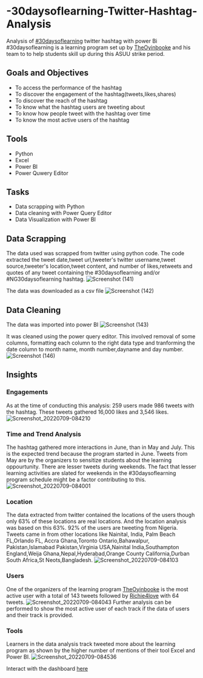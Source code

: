 # -30daysoflearning-Twitter-Hashtag-Analysis
Analysis of [#30daysoflearning](https://twitter.com/hashtag/30DaysOfLearning?t=7fIlvikFtrVBZLJyrNy7kg&s=09) twitter hashtag with power Bi
#30daysoflearning is a learning program set up by  [TheOyinbooke](https://www.bing.com/ck/a?!&&p=7c773d4a26aa5bdab9bb0d54542f8c46JmltdHM9MTY1NzQ3NzI2MSZpZ3VpZD1lYTExZmY4OS0yZGY5LTQ0NTItYmQ3Yy0xYWM1MzUyODRlZDYmaW5zaWQ9NTE3NQ&ptn=3&hsh=2&fclid=0d6b6270-007d-11ed-9fbe-958a85e5b5a9&u=a1aHR0cHM6Ly90d2l0dGVyLmNvbS9UaGVPeWluYm9va2U&ntb=1) and his team to to help students skill up during this ASUU strike period.

## Goals and Objectives
- To access the performance of the hashtag
- To discover the engagement of the hashtag(tweets,likes,shares)
- To discover the reach of the hashtag
- To know what the hashtag users are tweeting about
- To know how people tweet with the hashtag over time
- To know the most active users of the hashtag

## Tools
- Python
- Excel
- Power BI
- Power Quwery Editor

## Tasks 
- Data scrapping with Python
- Data cleaning with Power Query Editor
- Data Visualization with Power BI

## Data Scrapping
The data used was scrapped from twitter using python code. The code extracted the tweet date,tweet url,tweeter's twitter username,tweet source,tweeter's location,tweet content, and number of likes,retweets and quotes of any tweet containing the #30daysoflearning and/or #NG30daysoflearning hashtag.
![Screenshot (141)](https://user-images.githubusercontent.com/107176991/178151811-4b98ddd2-9b66-4d05-8bb7-69002030010f.png)

The data was downloaded as a csv file
![Screenshot (142)](https://user-images.githubusercontent.com/107176991/178161567-996dd6ef-d45f-46e1-b074-beaee10ff2c3.png)

## Data Cleaning
The data was imported into power BI 
![Screenshot (143)](https://user-images.githubusercontent.com/107176991/178161614-0be5ec45-9466-45e4-b840-b75ed7471371.png)

It was cleaned using the power query editor. This involved removal of  some columns, formatting each column to the right data type and tranforming the date column to month name, month number,dayname and day number.
![Screenshot (146)](https://user-images.githubusercontent.com/107176991/178161761-8b07a76e-f672-4f51-8430-8e6c581f8bea.png)

## Insights
### Engagements
As at the time of conducting this analysis:
259 users made 986 tweets with the hashtag. These tweets gathered 16,000 likes and 3,546 likes.
![Screenshot_20220709-084210](https://user-images.githubusercontent.com/107176991/178153854-2a283832-3eef-4009-b6c4-b44705441a96.png)
### Time and Trend Analysis
The hashtag gathered more interactions in June, than in May and July. This is the expected trend because the program started in June. Tweets from May are by the organizers to sensitize students about the learning oppourtunity. 
There are lesser tweets during weekends. The fact that lesser learning activities are slated for weekends in the #30daysoflearning program schedule might be a factor contributing to this.
![Screenshot_20220709-084001](https://user-images.githubusercontent.com/107176991/178154338-678ba1a6-d42f-4964-8f77-41a27b82c5f8.png)
### Location 
The data extracted from twitter contained the locations of the users though only 63% of these locations are real locations. And the location analysis was based on this 63%. 92% of the users are tweeting from Nigeria. Tweets came in from other locations like Nainital, India, Palm Beach FL,Orlando FL, Accra Ghana,Toronto Ontario,Bahawalpur, Pakistan,Islamabad Pakistan,Virginia USA,Nainital India,Southampton England,Weija Ghana,Nepal,Hyderabad,Orange County California,Durban South Africa,St Neots,Bangladesh.
![Screenshot_20220709-084103](https://user-images.githubusercontent.com/107176991/178156074-2a31d27b-b311-448c-a401-2a389c787da5.png)
### Users
One of the organizers of the learning program [TheOyinbooke](https://www.bing.com/ck/a?!&&p=7c773d4a26aa5bdab9bb0d54542f8c46JmltdHM9MTY1NzQ3NzI2MSZpZ3VpZD1lYTExZmY4OS0yZGY5LTQ0NTItYmQ3Yy0xYWM1MzUyODRlZDYmaW5zaWQ9NTE3NQ&ptn=3&hsh=2&fclid=0d6b6270-007d-11ed-9fbe-958a85e5b5a9&u=a1aHR0cHM6Ly90d2l0dGVyLmNvbS9UaGVPeWluYm9va2U&ntb=1) is the most active user with a total of 143 tweets followed by [Richie4love](https://www.bing.com/ck/a?!&&p=a1684d25a729bb2d69cc0983f3565d6dJmltdHM9MTY1NzQ3NzM0NyZpZ3VpZD04YmEyNTZiNi00OGVkLTQ3OWUtYmRjZC0wMTAwZWVkZWI2NjYmaW5zaWQ9NTEyNg&ptn=3&hsh=2&fclid=4043821e-007d-11ed-8222-a517b4d2fe19&u=a1aHR0cHM6Ly90d2l0dGVyLmNvbS9SaWNoaWU0bG92ZQ&ntb=1) with 64 tweets. 
![Screenshot_20220709-084043](https://user-images.githubusercontent.com/107176991/178155916-7c461df4-ac3b-444b-978f-f9e75b9fabc0.png)
Further analysis can be performed to show the most active user of each track if the data of users and their track is provided.
### Tools
Learners in the data analysis track tweeted more about the learning program as shown by the higher number of mentions of their tool Excel and Power BI. 
![Screenshot_20220709-084536](https://user-images.githubusercontent.com/107176991/178156051-e6ef0862-29e8-4e1b-b106-b97b6608aaf1.png)

Interact with the dashboard [here](https://app.powerbi.com/view?r=eyJrIjoiMmEzZWM1MTMtNTk0Mi00YjFiLWJlOWQtMTQ3YWY3NTU0MTQ4IiwidCI6IjNjOWJiNWVjLTU3NmItNDY2NS05N2Y0LTlmNDBmYzQ1YTRjMiJ9)



